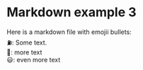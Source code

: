 # Markdown example 3
Here is a markdown file with emojii bullets:  
:fuelpump:: Some text.  
:construction:: more text  
:smiley:: even more text  
